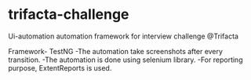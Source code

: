 # trifacta-challenge
Ui-automation automation framework for interview challenge @Trifacta

Framework- TestNG
-The automation take screenshots after every transition. 
-The automation is done using selenium library.
-For reporting purpose, ExtentReports is used.
